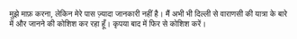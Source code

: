 मुझे माफ़ करना, लेकिन मेरे पास ज़्यादा जानकारी नहीं है। मैं अभी भी दिल्ली से वाराणसी की यात्रा के बारे में और जानने की कोशिश कर रहा हूँ। कृपया बाद में फिर से कोशिश करें।